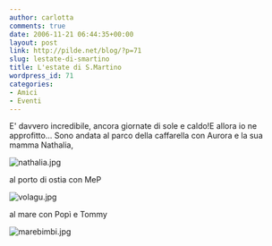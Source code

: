 ```yaml
---
author: carlotta
comments: true
date: 2006-11-21 06:44:35+00:00
layout: post
link: http://pilde.net/blog/?p=71
slug: lestate-di-smartino
title: L'estate di S.Martino
wordpress_id: 71
categories:
- Amici
- Eventi
---
```


E' davvero incredibile, ancora giornate di sole e caldo!E allora io ne approfitto...
Sono andata al parco della caffarella con Aurora e la sua mamma Nathalia,

![nathalia.jpg](http://pilde.net/blog/wp-content/uploads/2006/11/nathalia.jpg)




al porto di ostia con MeP

![volagu.jpg](http://pilde.net/blog/wp-content/uploads/2006/11/volagu.jpg)




al mare con Popì e Tommy

![marebimbi.jpg](http://pilde.net/blog/wp-content/uploads/2006/11/marebimbi.jpg)



